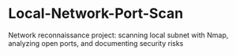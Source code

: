 # Local-Network-Port-Scan
Network reconnaissance project: scanning local subnet with Nmap, analyzing open ports, and documenting security risks
